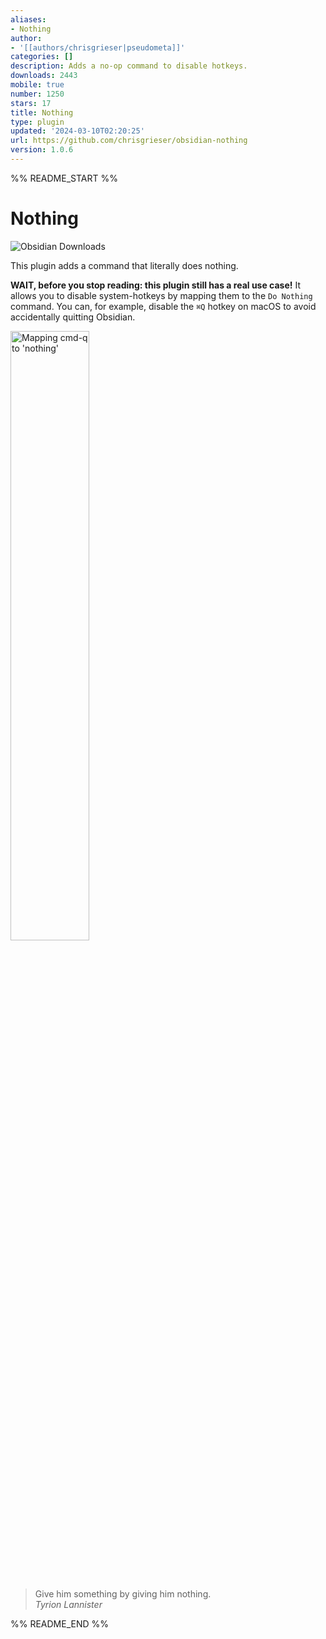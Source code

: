 ```yaml
---
aliases:
- Nothing
author:
- '[[authors/chrisgrieser|pseudometa]]'
categories: []
description: Adds a no-op command to disable hotkeys.
downloads: 2443
mobile: true
number: 1250
stars: 17
title: Nothing
type: plugin
updated: '2024-03-10T02:20:25'
url: https://github.com/chrisgrieser/obsidian-nothing
version: 1.0.6
---
```


%% README_START %%

# Nothing
![Obsidian Downloads](https://img.shields.io/badge/dynamic/json?logo=obsidian&color=%23483699&label=downloads&query=%24%5B%22obsidian-nothing%22%5D.downloads&url=https%3A%2F%2Fraw.githubusercontent.com%2Fobsidianmd%2Fobsidian-releases%2Fmaster%2Fcommunity-plugin-stats.json&style=plastic)

This plugin adds a command that literally does nothing.

**WAIT, before you stop reading: this plugin still has a real use case!** It
allows you to disable system-hotkeys by mapping them to the `Do Nothing`
command. You can, for example, disable the `⌘Q` hotkey on macOS to avoid
accidentally quitting Obsidian.

<img width="50%" alt="Mapping cmd-q to 'nothing'" src="https://github.com/chrisgrieser/obsidian-nothing/assets/73286100/66b22076-5124-4b2e-81d3-c3e929562b95">

<br><br>

> Give him something by giving him nothing.  
> *Tyrion Lannister*


%% README_END %%